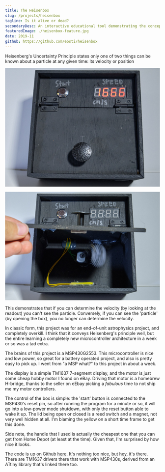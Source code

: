 ```yaml
---
title: The Heisenbox
slug: /projects/heisenbox
tagline: Is it alive or dead?
secondaryDesc: An interactive educational tool demonstrating the concepts of the Heisenberg Uncertainty Principle
featuredImage: ./heisenbox-feature.jpg
date: 2019-11
github: https://github.com/eosti/heisenbox
---
```


Heisenberg's Uncertainty Principle states only one of two things can be known about a particle at any given time: its velocity or position

![Heisenbox closed](./heisenbox-close.jpg "So speedy! But where is it?")

![Heisenbox opened](./heisenbox-open.jpg "So moving-around-y! But how fast is it going?")

This demonstrates that if you can determine the velocity (by looking at the readout) you can't see the particle.
Conversely, if you can see the 'particle' (by opening the box), you no longer can determine the velocity.

In classic form, this project was for an end-of-unit astrophysics project, and completely overkill. I think that it conveys Heisenberg's principle well, but the entire learning a completely new microcontroller architecture in a week or so was a tad extra. 

The brains of this project is a MSP430G2553. This microcontroller is nice and low power, so great for a battery operated project, and also is pretty easy to pick up. I went from "a MSP what?" to this project in about a week. 

The display is a simple TM1637 7-segment display, and the motor is just some cheap hobby motor I found on eBay. Driving that motor is a homebrew H-bridge, thanks to the seller on eEbay picking a _fabulous_ time to not ship me my motor controllers.

The control of the box is simple: the 'start' button is connected to the MSP430's reset pin, so after running the program for a minute or so, it will go into a low-power mode shutdown, with only the reset button able to wake it up. The lid being open or closed is a reed switch and a magnet, not very well hidden at all. I'm blaming the yellow on a short time frame to get this done. 

Side note, the handle that I used is actually the cheapest one that you can get from Home Depot (at least at the time). Given that, I'm surprised by how nice it looks. 

The code is up on Github [here](https://github.com/eosti/heisenbox). It's nothing too nice, but hey, it's there. There are TM1637 drivers there that work with MSP430s, derived from an ATtiny library that's linked there too. 
